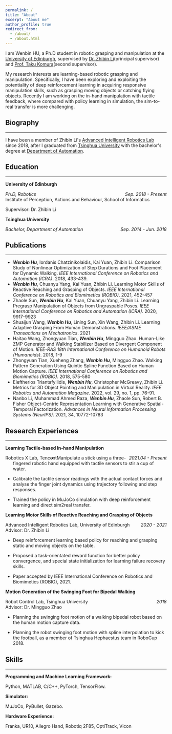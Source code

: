 ```yaml
---
permalink: /
title: "About"
excerpt: "About me"
author_profile: true
redirect_from: 
  - /about/
  - /about.html
---
```


I am Wenbin HU, a Ph.D student in robotic grasping and manipulation at the [University of Edinburgh](https://www.ed.ac.uk/), supervised by [Dr. Zhibin Li](https://groups.inf.ed.ac.uk/advr/index.html)(principal supervisor) and [Prof. Taku Komura](https://www.cs.hku.hk/index.php/people/academic-staff/taku)(second supervisor). 

My research interests are learning-based robotic grasping and manipulation. Specifically, I have been exploring and exploiting the potentiality of deep reinforcement learning in acquiring responsive manipulation skills, such as grasping moving objects or catching flying objects. Recently I am working on the in-hand manipulation with tactile feedback, where compared with policy learning in simulation, the sim-to-real transfer is more challenging.

## Biography
---
I have been a member of Zhibin Li's [Advanced Intelligent Robotics Lab](https://groups.inf.ed.ac.uk/advr/index.html) since 2018, after I graduated from [Tsinghua University](https://www.tsinghua.edu.cn/) with the bachelor's degree at [Department of Automation](https://www.au.tsinghua.edu.cn/).

## Education
---
**University of Edinburgh**
<div style="float:left; text-align:left"><i>Ph.D, Robotics</i></div> <div style="float:right; text-align:right"><i>Sep. 2018 - Present</i></div><br />
<div style="float:left; text-align:left">Institute of Perception, Actions and Behaviour, School of Informatics</div>
<p><br />Supervisor: Dr. Zhibin Li</p>

**Tsinghua University**
<div style="float:left; text-align:left"><i>Bachelor, Department of Automation</i></div> <div style="float:right; text-align:right"><i>Sep. 2014 - Jun. 2018</i></div><br />


## Publications
---
* ***Wenbin Hu***, Iordanis Chatzinikolaidis, Kai Yuan, Zhibin Li. Comparison Study of Nonlinear Optimization of Step Durations and Foot Placement for Dynamic Walking. *IEEE International Conference on Robotics and Automation (ICRA)*. 2018, 433-439.
* ***Wenbin Hu***, Chuanyu Yang, Kai Yuan, Zhibin Li. Learning Motor Skills of Reactive Reaching and Grasping of Objects. *IEEE International Conference on Robotics and Biomimetics (ROBIO)*. 2021, 452-457
* Zhaole Sun, ***Wenbin Hu***, Kai Yuan, Chuanyu Yang, Zhibin Li. Learning Pregrasp Manipulation of Objects from Ungraspable Poses. *IEEE International Conference on Robotics and Automation (ICRA)*. 2020, 9917-9923
* Shuaijun Wang, ***Wenbin Hu***, Lining Sun, Xin Wang, Zhibin Li. Learning Adaptive Grasping From Human Demonstrations. *IEEE/ASME Transactions on Mechatronics*. 2021
* Haitao Wang, Zhongyuan Tian, ***Wenbin Hu***, Mingguo Zhao. Human-Like ZMP Generator and Walking Stabilizer Based on Divergent Component of Motion. *IEEE-RAS 18th International Conference on Humanoid Robots (Humanoids)*. 2018, 1-9
* Zhongyuan Tian, Xueheng Zhang, ***Wenbin Hu***, Mingguo Zhao. Walking Pattern Generation Using Quintic Spline Function Based on Human Motion Capture. *IEEE International Conference on Robotics and Biomimetics (ROBIO)*. 2018, 575-580
* Eleftherios Triantafyllidis, ***Wenbin Hu***, Christopher McGreavy, Zhibin Li. Metrics for 3D Object Pointing and Manipulation in Virtual Reality. *IEEE Robotics and Automation Magazine*. 2022, vol. 29, no. 1, pp. 76-91.
* Nanbo Li, Muhammad Ahmed Raza, ***Wenbin Hu***, Zhaole Sun, Robert B. Fisher Object-Centric Representation Learning with Generative Spatial-Temporal Factorization. *Advances in Neural Information Processing Systems (NeurIPS)*. 2021, 34, 10772-10783

## Research Experiences
---
**Learning Tactile-based In-hand Manipulation**
<div style="float:left; text-align:left">Robotics X Lab, Tencent</div> <div style="float:right; text-align:right"><i>2021.04 - Present</i></div>
<ul>
<li>
  <p>Manipulate a stick using a three-fingered robotic hand equipped with tactile sensors to stir a cup of water.</p>
</li>
<li>
  <p>Calibrate the tactile sensor readings with the actual contact forces and analyse the finger joint dynamics using trajectory following and step responses.</p>
</li>
<li>
  <p>Trained the policy in MuJoCo simulation with deep reinforcement learning and direct sim2real transfer.</p>
</li>
</ul>

**Learning Motor Skills of Reactive Reaching and Grasping of Objects**
<div style="float:left; text-align:left">Advanced Intelligent Robotics Lab, University of Edinburgh</div> <div style="float:right; text-align:right"><i>2020 - 2021</i></div>
<p> <br />
Advisor: Dr. Zhibin Li</p>
<ul>
<li>
  <p>Deep reinforcement learning based policy for reaching and grasping static and moving objects on the table.</p>
</li>
<li>
  <p>Proposed a task-orientated reward function for better policy convergence, and special state initialization for learning failure recovery skills.</p>
</li>
<li>
  <p>Paper accepted by IEEE International Conference on Robotics and Biomimetics (ROBIO), 2021.</p>
</li>
</ul>

**Motion Generation of the Swinging Foot for Bipedal Walking**
<div style="float:left; text-align:left">Robot Control Lab, Tsinghua University</div> <div style="float:right; text-align:right"><i>2018</i></div>
<p> <br />
Advisor: Dr. Mingguo Zhao</p>
<ul>
<li>
  <p>Planning the swinging foot motion of a walking bipedal robot based on the human motion capture data.</p>
</li>
<li>
  <p>Planning the robot swinging foot motion with spline interpolation to kick the football, as a member of Tsinghua Hephaestus team in RoboCup 2018.</p>
</li>
</ul>

## Skills
---
**Programming and Machine Learning Framework:**
<p>Python, MATLAB, C/C++, PyTorch, TensorFlow.</p>  

**Simulator:**
<p>MuJoCo, PyBullet, Gazebo.</p>

**Hardware Experience:**
<p>Franka, UR10, Allegro Hand, Robotiq 2F85, OptiTrack, Vicon</p>